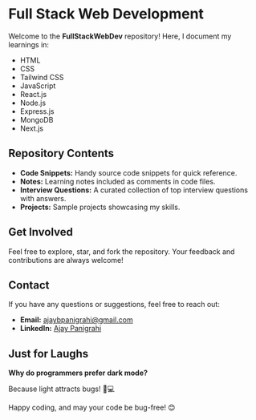 # Full Stack Web Development

Welcome to the **FullStackWebDev** repository! Here, I document my learnings in:

- HTML
- CSS
- Tailwind CSS
- JavaScript
- React.js
- Node.js
- Express.js
- MongoDB
- Next.js

## Repository Contents

- **Code Snippets:** Handy source code snippets for quick reference.
- **Notes:** Learning notes included as comments in code files.
- **Interview Questions:** A curated collection of top interview questions with answers.
- **Projects:** Sample projects showcasing my skills.

## Get Involved

Feel free to explore, star, and fork the repository. Your feedback and contributions are always welcome!

## Contact

If you have any questions or suggestions, feel free to reach out:

- **Email:** [ajaybpanigrahi@gmail.com](mailto:ajaybpanigrahi@gmail.com)
- **LinkedIn:** [Ajay Panigrahi](https://www.linkedin.com/in/ajay-panigrahi/)

## Just for Laughs

**Why do programmers prefer dark mode?**

Because light attracts bugs! 🐛💻

Happy coding, and may your code be bug-free! 😊
